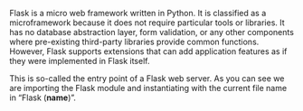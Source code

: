 Flask is a micro web framework written in Python. It is classified as a microframework because it does not require particular tools or libraries. It has no database abstraction layer, form validation, or any other components where pre-existing third-party libraries provide common functions. However, Flask supports extensions that can add application features as if they were implemented in Flask itself.

This is so-called the entry point of a Flask web server. As you can see we are importing the Flask module and instantiating with the current file name in “Flask (__name__)”.